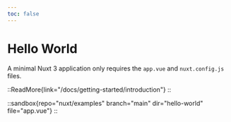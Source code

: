 ```yaml
---
toc: false
---
```


# Hello World

A minimal Nuxt 3 application only requires the `app.vue` and `nuxt.config.js` files.

::ReadMore{link="/docs/getting-started/introduction"}
::

::sandbox{repo="nuxt/examples" branch="main" dir="hello-world" file="app.vue"}
::
